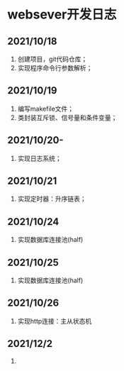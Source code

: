 # websever开发日志
## 2021/10/18
1. 创建项目，git代码仓库；
2. 实现程序命令行参数解析；

## 2021/10/19
1. 编写makefile文件；
2. 类封装互斥锁、信号量和条件变量；

## 2021/10/20-
1. 实现日志系统；

## 2021/10/21
1. 实现定时器：升序链表；

## 2021/10/24
1. 实现数据库连接池(half)

## 2021/10/25
1. 实现数据库连接池(half)

## 2021/10/26
1. 实现http连接：主从状态机

## 2021/12/2
1. 